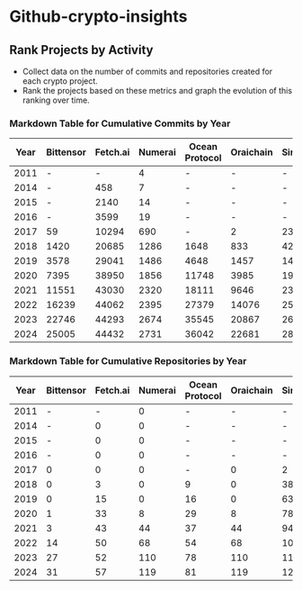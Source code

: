 # Github-crypto-insights

## Rank Projects by Activity
- Collect data on the number of commits and repositories created for each crypto project.
- Rank the projects based on these metrics and graph the evolution of this ranking over time.

### Markdown Table for Cumulative Commits by Year

| Year | Bittensor | Fetch.ai | Numerai | Ocean Protocol | Oraichain | SingularityNET | Total |
|------|-----------|----------|---------|----------------|-----------|----------------|-------|
| 2011 | -         | -        | 4       | -              | -         | -              | 4     |
| 2014 | -         | 458      | 7       | -              | -         | -              | 465   |
| 2015 | -         | 2140     | 14      | -              | -         | -              | 2154  |
| 2016 | -         | 3599     | 19      | -              | -         | -              | 3618  |
| 2017 | 59        | 10294    | 690     | -              | 2         | 235            | 11280 |
| 2018 | 1420      | 20685    | 1286    | 1648           | 833       | 4256           | 30128 |
| 2019 | 3578      | 29041    | 1486    | 4648           | 1457      | 14107          | 54317 |
| 2020 | 7395      | 38950    | 1856    | 11748          | 3985      | 19581          | 83515 |
| 2021 | 11551     | 43030    | 2320    | 18111          | 9646      | 23677          | 108335|
| 2022 | 16239     | 44062    | 2395    | 27379          | 14076     | 25679          | 129830|
| 2023 | 22746     | 44293    | 2674    | 35545          | 20867     | 26830          | 152955|
| 2024 | 25005     | 44432    | 2731    | 36042          | 22681     | 28134          | 159025|


### Markdown Table for Cumulative Repositories by Year

| Year | Bittensor | Fetch.ai | Numerai | Ocean Protocol | Oraichain | SingularityNET | Total |
|------|-----------|----------|---------|----------------|-----------|----------------|-------|
| 2011 | -         | -        | 0       | -              | -         | -              | 0     |
| 2014 | -         | 0        | 0       | -              | -         | -              | 0     |
| 2015 | -         | 0        | 0       | -              | -         | -              | 0     |
| 2016 | -         | 0        | 0       | -              | -         | -              | 0     |
| 2017 | 0         | 0        | 0       | -              | 0         | 2              | 2     |
| 2018 | 0         | 3        | 0       | 9              | 0         | 38             | 50    |
| 2019 | 0         | 15       | 0       | 16             | 0         | 63             | 94    |
| 2020 | 1         | 33       | 8       | 29             | 8         | 78             | 157   |
| 2021 | 3         | 43       | 44      | 37             | 44        | 94             | 265   |
| 2022 | 14        | 50       | 68      | 54             | 68        | 102            | 356   |
| 2023 | 27        | 52       | 110     | 78             | 110       | 115            | 492   |
| 2024 | 31        | 57       | 119     | 81             | 119       | 125            | 532   |
